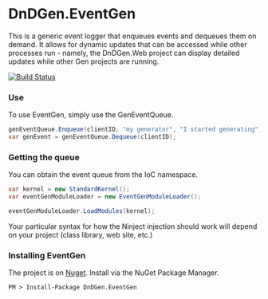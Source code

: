 
DnDGen.EventGen
============

This is a generic event logger that enqueues events and dequeues them on demand.  It allows for dynamic updates that can be accessed while other processes run - namely, the DnDGen.Web project can display detailed updates while other Gen projects are running.

[![Build Status](https://travis-ci.org/DnDGen/EventGen.svg?branch=master)](https://travis-ci.org/DnDGen/EventGen)

### Use

To use EventGen, simply use the GenEventQueue.

```C#
genEventQueue.Enqueue(clientID, "my generator", "I started generating");
var genEvent = genEventQueue.Dequeue(clientID);
```

### Getting the queue

You can obtain the event queue from the IoC namespace.

```C#
var kernel = new StandardKernel();
var eventGenModuleLoader = new EventGenModuleLoader();

eventGenModuleLoader.LoadModules(kernel);
```

Your particular syntax for how the Ninject injection should work will depend on your project (class library, web site, etc.)

### Installing EventGen

The project is on [Nuget](https://www.nuget.org/packages/DnDGen.EventGen). Install via the NuGet Package Manager.

    PM > Install-Package DnDGen.EventGen
